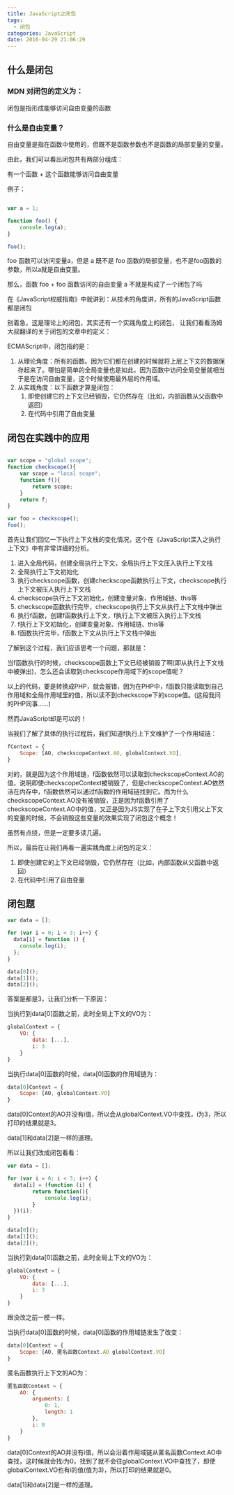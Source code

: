 ```yaml
---
title: JavaScript之闭包
tags:
  - 闭包
categories: JavaScript
date: 2016-04-29 21:06:29
---
```



## 什么是闭包

### MDN 对闭包的定义为：

闭包是指形成能够访问自由变量的函数

### 什么是自由变量？

自由变量是指在函数中使用的，但既不是函数参数也不是函数的局部变量的变量。

由此，我们可以看出闭包共有两部分组成：

有一个函数 + 这个函数能够访问自由变量

例子：

```js

var a = 1;

function foo() {
    console.log(a);
}

foo();
```

foo 函数可以访问变量a，但是 a 既不是 foo 函数的局部变量，也不是foo函数的参数，所以a就是自由变量。

那么，函数 foo + foo 函数访问的自由变量 a 不就是构成了一个闭包了吗

在《JavaScript权威指南》中就讲到：从技术的角度讲，所有的JavaScript函数都是闭包

别着急，这是理论上的闭包，其实还有一个实践角度上的闭包，
让我们看看汤姆大叔翻译的关于闭包的文章中的定义：

ECMAScript中，闭包指的是：

1. 从理论角度：所有的函数。因为它们都在创建的时候就将上层上下文的数据保存起来了。哪怕是简单的全局变量也是如此，因为函数中访问全局变量就相当于是在访问自由变量，这个时候使用最外层的作用域。
2. 从实践角度：以下函数才算是闭包：
    1. 即使创建它的上下文已经销毁，它仍然存在（比如，内部函数从父函数中返回）
    2. 在代码中引用了自由变量


## 闭包在实践中的应用

```js

var scope = "global scope";
function checkscope(){
    var scope = "local scope";
    function f(){
        return scope;
    }
    return f;
}

var foo = checkscope();
foo();

```

首先让我们回忆一下执行上下文栈的变化情况，这个在《JavaScript深入之执行上下文》中有非常详细的分析。

1. 进入全局代码，创建全局执行上下文，全局执行上下文压入执行上下文栈
2. 全局执行上下文初始化
3. 执行checkscope函数，创建checkscope函数执行上下文，checkscope执行上下文被压入执行上下文栈
4. checkscope执行上下文初始化，创建变量对象、作用域链、this等
5. checkscope函数执行完毕，checkscope执行上下文从执行上下文栈中弹出
6. 执行f函数，创建f函数执行上下文，f执行上下文被压入执行上下文栈
7. f执行上下文初始化，创建变量对象、作用域链、this等
8. f函数执行完毕，f函数上下文从执行上下文栈中弹出

了解到这个过程，我们应该思考一个问题，那就是：

当f函数执行的时候，checkscope函数上下文已经被销毁了啊(即从执行上下文栈中被弹出)，怎么还会读取到checkscope作用域下的scope值呢？

以上的代码，要是转换成PHP，就会报错，因为在PHP中，f函数只能读取到自己作用域和全局作用域里的值，所以读不到checkscope下的scope值。(这段我问的PHP同事……)

然而JavaScript却是可以的！

当我们了解了具体的执行过程后，我们知道f执行上下文维护了一个作用域链：

```js
fContext = {
    Scope: [AO, checkscopeContext.AO, globalContext.VO],
}
```

对的，就是因为这个作用域链，f函数依然可以读取到checkscopeContext.AO的值，说明即使checkscopeContext被销毁了，但是checkscopeContext.AO依然活在内存中，f函数依然可以通过f函数的作用域链找到它。而为什么checkscopeContext.AO没有被销毁，正是因为f函数引用了checkscopeContext.AO中的值，又正是因为JS实现了在子上下文引用父上下文的变量的时候，不会销毁这些变量的效果实现了闭包这个概念！

虽然有点绕，但是一定要多读几遍。

所以，最后在让我们再看一遍实践角度上闭包的定义：

1. 即使创建它的上下文已经销毁，它仍然存在（比如，内部函数从父函数中返回）
2. 在代码中引用了自由变量

## 闭包题

```js
var data = [];

for (var i = 0; i < 3; i++) {
  data[i] = function () {
    console.log(i);
  };
}

data[0]();
data[1]();
data[2]();
```

答案是都是3，让我们分析一下原因：

当执行到data[0]函数之前，此时全局上下文的VO为：

```js
globalContext = {
    VO: {
        data: [...],
        i: 3
    }
}
```

当执行data[0]函数的时候，data[0]函数的作用域链为：

```js
data[0]Context = {
    Scope: [AO, globalContext.VO]
}
```

data[0]Context的AO并没有i值，所以会从globalContext.VO中查找，i为3，所以打印的结果就是3。

data[1]和data[2]是一样的道理。

所以让我们改成闭包看看：

```js
var data = [];

for (var i = 0; i < 3; i++) {
  data[i] = (function (i) {
        return function(){
            console.log(i);
        }
  })(i);
}

data[0]();
data[1]();
data[2]();
```

当执行到data[0]函数之前，此时全局上下文的VO为：

```js
globalContext = {
    VO: {
        data: [...],
        i: 3
    }
}
```

跟没改之前一模一样。

当执行data[0]函数的时候，data[0]函数的作用域链发生了改变：

```js
data[0]Context = {
    Scope: [AO, 匿名函数Context.AO globalContext.VO]
}
```

匿名函数执行上下文的AO为：

```js
匿名函数Context = {
    AO: {
        arguments: {
            0: 1,
            length: 1
        },
        i: 0
    }
}
```

data[0]Context的AO并没有i值，所以会沿着作用域链从匿名函数Context.AO中查找，这时候就会找i为0，找到了就不会往globalContext.VO中查找了，即使globalContext.VO也有i的值(值为3)，所以打印的结果就是0。

data[1]和data[2]是一样的道理。

